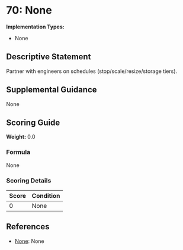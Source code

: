 # 70: None

**Implementation Types:**
- None

## Descriptive Statement

Partner with engineers on schedules (stop/scale/resize/storage tiers).

## Supplemental Guidance

None

## Scoring Guide

**Weight:** 0.0

### Formula

None

### Scoring Details

| Score | Condition |
| ----- | --------- |
| 0 | None |

## References

- [None](None): None

